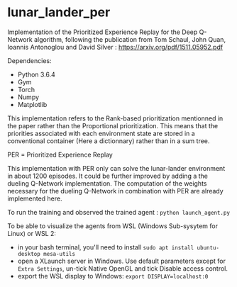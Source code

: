 # lunar_lander_per

Implementation of the Prioritized Experience Replay for the Deep Q-Network algorithm, following the publication from Tom Schaul, John Quan, Ioannis Antonoglou and David Silver : https://arxiv.org/pdf/1511.05952.pdf

Dependencies: 
- Python 3.6.4
- Gym
- Torch
- Numpy
- Matplotlib

This implementation refers to the Rank-based prioritization mentionned in the paper rather than the Proportional prioritization. This means that the priorities associated with each environment state are stored in a conventional container (Here a dictionnary) rather than in a sum tree.

PER = Prioritized Experience Replay

This implementation with PER only can solve the lunar-lander environment in about 1200 episodes. It could be further improved by adding a the dueling Q-Network implementation. The computation of the weights necessary for the dueling Q-Network in combination with PER are already implemented here. 

To run the training and observed the trained agent : `python launch_agent.py`

To be able to visualize the agents from WSL (Windows Sub-sysytem for Linux) or WSL 2:
- in your bash terminal, you'll need to install `sudo apt install ubuntu-desktop mesa-utils` 
- open a XLaunch server in Windows. Use default parameters except for `Extra Settings`, un-tick Native OpenGL and tick Disable access control.
- export the WSL display to Windows: `export DISPLAY=localhost:0`
